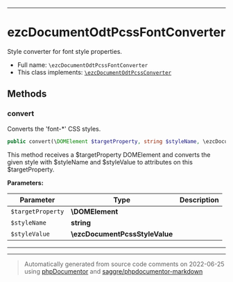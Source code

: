 ***

# ezcDocumentOdtPcssFontConverter

Style converter for font style properties.



* Full name: `\ezcDocumentOdtPcssFontConverter`
* This class implements:
[`\ezcDocumentOdtPcssConverter`](./ezcDocumentOdtPcssConverter.md)




## Methods


### convert

Converts the 'font-*' CSS styles.

```php
public convert(\DOMElement $targetProperty, string $styleName, \ezcDocumentPcssStyleValue $styleValue): mixed
```

This method receives a $targetProperty DOMElement and converts the given
style with $styleName and $styleValue to attributes on this
$targetProperty.






**Parameters:**

| Parameter | Type | Description |
|-----------|------|-------------|
| `$targetProperty` | **\DOMElement** |  |
| `$styleName` | **string** |  |
| `$styleValue` | **\ezcDocumentPcssStyleValue** |  |




***


***
> Automatically generated from source code comments on 2022-06-25 using [phpDocumentor](http://www.phpdoc.org/) and [saggre/phpdocumentor-markdown](https://github.com/Saggre/phpDocumentor-markdown)
